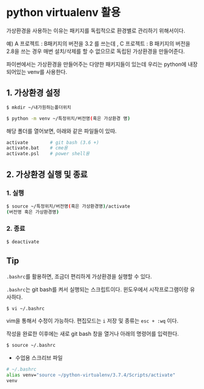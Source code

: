 # python virtualenv 활용

가상환경을 사용하는 이유는 패키지를 독립적으로 환경별로 관리하기 위해서이다.

예) A 프로젝트 : B패키지의 버전을 3.2 를 쓰는데 , C 프로젝트 : B 패키지의 버전을 2.8을 쓰는 경우 매번 설치/삭제를 할 수 없으므로 독립된 가상환경을 만들어준다.

파이썬에서는 가상환경을 만들어주는 다양한 패키지들이 있는데 우리는 python에 내장되어있는 venv를 사용한다.

## 1. 가상환경 설정

```bash
$ mkdir ~/내가원하는폴더위치
```

```bash
$ python -m venv ~/특정위치/버전명(혹은 가상환경 명)
```

해당 폴더를 열어보면, 아래와 같은 파일들이 있따.

```bash
activate		# git bash (3.6 +)
activate.bat	# cme용
activate.psl	# power shell용
```

## 2. 가상환경 실행 및 종료

### 1. 실행

```bash
$ source ~/특정위치/버전명(혹은 가상환경명)/activate
(버전명 혹은 가상환경명)
```

### 2. 종료

```bash
$ deactivate
```

## Tip

`.bashrc`를 활용하면, 조금더 편리하게 가상환경을 실행할 수 있다. 

`.bashrc`는 git bash를 켜서 실행되는 스크립트이다. 윈도우에서 시작프로그램이랑 유사하다.

```bash
$ vi ~/.bashrc
```

vim을 통해서 수정이 가능하다. 편집모드는 `i` 저장 및 종류는 `esc + :wq` 이다. 

작성을 완료한 이후에는 새로 git bash 창을 열거나 아래의 명령어를 입력한다.

```bash
$ source ~/.bashrc
```

* 수업용 스크리브 파일

```bash
# ~/.bashrc
alias venv="source ~/python-virtualenv/3.7.4/Scripts/activate"
venv
```

